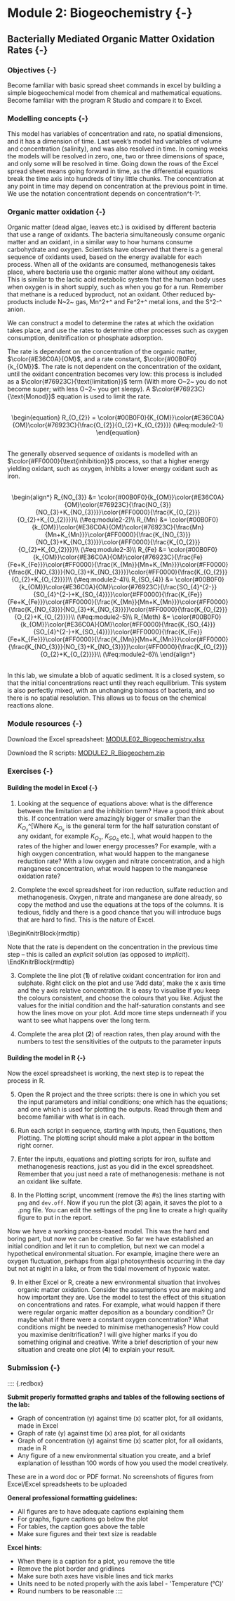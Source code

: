 # Module 2: Biogeochemistry {-}

## Bacterially Mediated Organic Matter Oxidation Rates {-}

### Objectives {-}
Become familiar with basic spread sheet commands in excel by building a simple biogeochemical model from chemical and mathematical equations. Become familiar with the program R Studio and compare it to Excel.

### Modelling concepts {-}
This model has variables of concentration and rate, no spatial dimensions, and it has a dimension of time. Last week’s model had variables of volume and concentration (salinity), and was also resolved in time. In coming weeks the models will be resolved in zero, one, two or three dimensions of space, and only some will be resolved in time. Going down the rows of the Excel spread sheet means going forward in time, as the differential equations break the time axis into hundreds of tiny little chunks. The concentration at any point in time may depend on concentration at the previous point in time. We use the notation concentrationt depends on concentration^t-1^.

### Organic matter oxidation {-}
Organic matter (dead algae, leaves etc.) is oxidised by different bacteria that use a range of oxidants. The bacteria simultaneously consume organic matter and an oxidant, in a similar way to how humans consume carbohydrate and oxygen. Scientists have observed that there is a general sequence of oxidants used, based on the energy available for each process. When all of the oxidants are consumed, methanogenesis takes place, where bacteria use the organic matter alone without any oxidant. This is similar to the lactic acid metabolic system that the human body uses when oxygen is in short supply, such as when you go for a run. Remember that methane is a reduced byproduct, not an oxidant. Other reduced by-products include N~2~ gas, Mn^2+^ and Fe^2+^ metal ions, and the S^2-^ anion.

We can construct a model to determine the rates at which the oxidation takes place, and use the rates to determine other processes such as oxygen consumption, denitrification or phosphate adsorption.

The rate is dependent on the concentration of the organic matter, $\color{#E36C0A}{OM}$, and a rate constant, $\color{#00B0F0}{k_{OM}}$. The rate is not dependent on the concentration of the oxidant, until the oxidant concentration becomes very low: this process is included as a $\color{#76923C}{\text{limitation}}$ term (With more O~2~ you do not become super; with less O~2~ you get sleepy). A $\color{#76923C}{\text{Monod}}$ equation is used to limit the rate.

<center>
<br>
\begin{equation}
R_{O_{2}} = \color{#00B0F0}{K_{OM}}\color{#E36C0A}{OM}\color{#76923C}{\frac{O_{2}}{O_{2}+K_{O_{2}}}}
(\#eq:module2-1)
\end{equation}
</center>
<br>

The generally observed sequence of oxidants is modelled with an $\color{#FF0000}{\text{inhibition}}$ process, so that a higher energy yielding oxidant, such as oxygen, inhibits a lower energy oxidant such as iron.

<center>
<br>
\begin{align*}
R_{NO_{3}} &= \color{#00B0F0}{k_{OM}}\color{#E36C0A}{OM}\color{#76923C}{\frac{NO_{3}}{NO_{3}+K_{NO_{3}}}}\color{#FF0000}{\frac{K_{O_{2}}}{O_{2}+K_{O_{2}}}}\\
(\#eq:module2-2)\\
R_{Mn} &= \color{#00B0F0}{k_{OM}}\color{#E36C0A}{OM}\color{#76923C}{\frac{Mn}{Mn+K_{Mn}}}\color{#FF0000}{\frac{K_{NO_{3}}}{NO_{3}+K_{NO_{3}}}}\color{#FF0000}{\frac{K_{O_{2}}}{O_{2}+K_{O_{2}}}}\\
(\#eq:module2-3)\\
R_{Fe} &= \color{#00B0F0}{k_{OM}}\color{#E36C0A}{OM}\color{#76923C}{\frac{Fe}{Fe+K_{Fe}}}\color{#FF0000}{\frac{K_{Mn}}{Mn+K_{Mn}}}\color{#FF0000}{\frac{K_{NO_{3}}}{NO_{3}+K_{NO_{3}}}}\color{#FF0000}{\frac{K_{O_{2}}}{O_{2}+K_{O_{2}}}}\\
(\#eq:module2-4)\\
R_{SO_{4}} &= \color{#00B0F0}{k_{OM}}\color{#E36C0A}{OM}\color{#76923C}{\frac{SO_{4}^{2-}}{SO_{4}^{2-}+K_{SO_{4}}}}\color{#FF0000}{\frac{K_{Fe}}{Fe+K_{Fe}}}\color{#FF0000}{\frac{K_{Mn}}{Mn+K_{Mn}}}\color{#FF0000}{\frac{K_{NO_{3}}}{NO_{3}+K_{NO_{3}}}}\color{#FF0000}{\frac{K_{O_{2}}}{O_{2}+K_{O_{2}}}}\\
(\#eq:module2-5)\\
R_{Meth} &= \color{#00B0F0}{k_{OM}}\color{#E36C0A}{OM}\color{#FF0000}{\frac{K_{SO_{4}}}{SO_{4}^{2-}+K_{SO_{4}}}}\color{#FF0000}{\frac{K_{Fe}}{Fe+K_{Fe}}}\color{#FF0000}{\frac{K_{Mn}}{Mn+K_{Mn}}}\color{#FF0000}{\frac{K_{NO_{3}}}{NO_{3}+K_{NO_{3}}}}\color{#FF0000}{\frac{K_{O_{2}}}{O_{2}+K_{O_{2}}}}\\
(\#eq:module2-6)\\
\end{align*}
</center>
<br>

In this lab, we simulate a blob of aquatic sediment. It is a closed system, so that the initial concentrations react until they reach equilibrium. This system is also perfectly mixed, with an unchanging biomass of bacteria, and so there is no spatial resolution. This allows us to focus on the chemical reactions alone.

### Module resources {-}

Download the Excel spreadsheet: [MODULE02_Biogeochemistry.xlsx](./resources/module2/MODULE02_Biogeochemistry.xlsx)

Download the R scripts: [MODULE2_R_Biogeochem.zip](./resources/module2/MODULE2_R_Biogeochem.zip)

### Exercises {-}

#### Building the model in Excel {-}

1) Looking at the sequence of equations above: what is the difference between the limitation and the inhibition term? Have a good think about this. If concentration were amazingly bigger or smaller than the $K_{O_{x}}$^[Where $K_{O_{x}}$ is the general term for the half saturation constant of any oxidant, for example $K_{O_{2}}$, $K_{SO_{4}}$ etc.], what would happen to the rates of the higher and lower energy processes? For example, with a high oxygen concentration, what would happen to the manganese reduction rate? With a low oxygen and nitrate concentration, and a high manganese concentration, what would happen to the manganese oxidation rate?


2) Complete the excel spreadsheet for iron reduction, sulfate reduction and methanogenesis. Oxygen, nitrate and manganese are done already, so copy the method and use the equations at the tops of the columns. It is tedious, fiddly and there is a good chance that you will introduce bugs that are hard to find. This is the nature of Excel.

\BeginKnitrBlock{rmdtip}<div class="rmdtip">Note that the rate is dependent on the concentration in the previous time step – this is called an *explicit* solution (as opposed to *implicit*).</div>\EndKnitrBlock{rmdtip}

3) Complete the line plot (**1**) of relative oxidant concentration for iron and sulphate. Right click on the plot and use ‘Add data’, make the x axis time and the y axis relative concentration. It is easy to visualise if you keep the colours consistent, and choose the colours that you like. Adjust the values for the initial condition and the half-saturation constants and see how the lines move on your plot. Add more time steps underneath if you want to see what happens over the long term.

4) Complete the area plot (**2**) of reaction rates, then play around with the numbers to test the sensitivities of the outputs to the parameter inputs

####  Building the model in R {-}

Now the excel spreadsheet is working, the next step is to repeat the process in R.

5) Open the R project and the three scripts: there is one in which you set the input parameters and initial conditions; one which has the equations; and one which is used for plotting the outputs. Read through them and become familiar with what is in each.

6) Run each script in sequence, starting with Inputs, then Equations, then Plotting. The plotting script should make a plot appear in the bottom right corner.

7) Enter the inputs, equations and plotting scripts for iron, sulfate and methanogenesis reactions, just as you did in the excel spreadsheet. Remember that you just need a rate of methanogenesis: methane is not an oxidant like sulfate.

8) In the Plotting script, uncomment (remove the #s) the lines starting with `png` and `dev.off`. Now if you run the plot (**3**) again, it saves the plot to a .png file. You can edit the settings of the png line to create a high quality figure to put in the report.

Now we have a working process-based model. This was the hard and boring part, but now we can be creative. So far we have established an initial condition and let it run to completion, but next we can model a hypothetical environmental situation. For example, imagine there were an oxygen fluctuation, perhaps from algal photosynthesis occurring in the day but not at night in a lake, or from the tidal movement of hypoxic water.

9) In either Excel or R, create a new environmental situation that involves organic matter oxidation. Consider the assumptions you are making and how important they are. Use the model to test the effect of this situation on concentrations and rates. For example, what would happen if there were regular organic matter deposition as a boundary condition? Or maybe what if there were a constant oxygen concentration? What conditions might be needed to minimise methanogenesis? How could you maximise denitrification? I will give higher marks if you do something original and creative. Write a brief description of your new situation and create one plot (**4**) to explain your result. 

### Submission {-}
:::: {.redbox}

**Submit properly formatted graphs and tables of the following sections of the lab:**

- Graph of concentration (y) against time (x) scatter plot, for all oxidants, made in Excel
- Graph of rate (y) against time (x) area plot, for all oxidants
- Graph of concentration (y) against time (x) scatter plot, for all oxidants, made in R
- Any figure of a new environmental situation you create, and a brief explanation of lessthan 100 words of how you used the model creatively.

These are in a word doc or PDF format. No screenshots of figures from Excel/Excel spreadsheets to be uploaded

**General professional formatting guidelines:**

- All figures are to have adequate captions explaining them
- For graphs, figure captions go below the plot
- For tables, the caption goes above the table
- Make sure figures and their text size is readable

**Excel hints:**

- When there is a caption for a plot, you remove the title
- Remove the plot border and gridlines
- Make sure both axes have visible lines and tick marks
- Units need to be noted properly with the axis label - 'Temperature (°C)'
- Round numbers to be reasonable
::::

